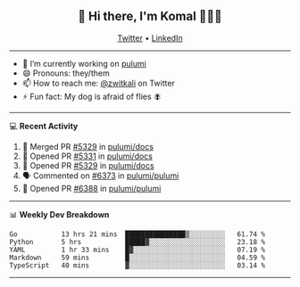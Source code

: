<h2 align="center"> 👋 Hi there, I'm Komal 🧑🏾‍💻 </h2>
<p align="center">
    <a href="https://twitter.com/zwitkali">Twitter</a> •
    <a href="https://www.linkedin.com/in/komal-ali/">LinkedIn</a>
</p>

--------

- 🔭 I’m currently working on [pulumi](https://github.com/pulumi/pulumi)
- 😄 Pronouns: they/them
- 📫 How to reach me: [@zwitkali](https://twitter.com/zwitkali) on Twitter
- ⚡ Fun fact: My dog is afraid of flies 🪰

--------
💻 **Recent Activity**

<!--START_SECTION:activity-->
1. 🎉 Merged PR [#5329](https://github.com/pulumi/docs/pull/5329) in [pulumi/docs](https://github.com/pulumi/docs)
2. 💪 Opened PR [#5331](https://github.com/pulumi/docs/pull/5331) in [pulumi/docs](https://github.com/pulumi/docs)
3. 💪 Opened PR [#5329](https://github.com/pulumi/docs/pull/5329) in [pulumi/docs](https://github.com/pulumi/docs)
4. 🗣 Commented on [#6373](https://github.com/pulumi/pulumi/issues/6373) in [pulumi/pulumi](https://github.com/pulumi/pulumi)
5. 💪 Opened PR [#6388](https://github.com/pulumi/pulumi/pull/6388) in [pulumi/pulumi](https://github.com/pulumi/pulumi)
<!--END_SECTION:activity-->

--------

📊 **Weekly Dev Breakdown**
<!--START_SECTION:waka-->
```text
Go           13 hrs 21 mins  ███████████████▒░░░░░░░░░   61.74 % 
Python       5 hrs           █████▓░░░░░░░░░░░░░░░░░░░   23.18 % 
YAML         1 hr 33 mins    █▓░░░░░░░░░░░░░░░░░░░░░░░   07.19 % 
Markdown     59 mins         █░░░░░░░░░░░░░░░░░░░░░░░░   04.59 % 
TypeScript   40 mins         ▓░░░░░░░░░░░░░░░░░░░░░░░░   03.14 % 
```
<!--END_SECTION:waka-->

--------